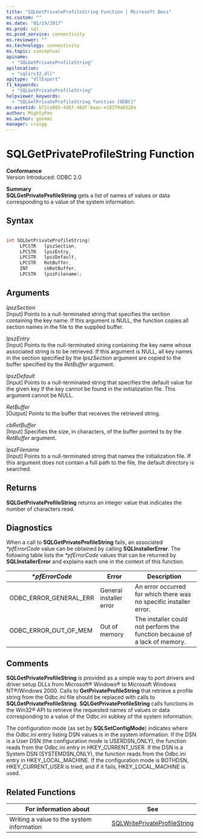 ```yaml
---
title: "SQLGetPrivateProfileString Function | Microsoft Docs"
ms.custom: ""
ms.date: "01/19/2017"
ms.prod: sql
ms.prod_service: connectivity
ms.reviewer: ""
ms.technology: connectivity
ms.topic: conceptual
apiname: 
  - "SQLGetPrivateProfileString"
apilocation: 
  - "sqlsrv32.dll"
apitype: "dllExport"
f1_keywords: 
  - "SQLGetPrivateProfileString"
helpviewer_keywords: 
  - "SQLGetPrivateProfileString function [ODBC]"
ms.assetid: b72ca065-4d67-48df-baac-e18379a8320a
author: MightyPen
ms.author: genemi
manager: craigg
---
```

# SQLGetPrivateProfileString Function
**Conformance**  
 Version Introduced: ODBC 2.0  
  
 **Summary**  
 **SQLGetPrivateProfileString** gets a list of names of values or data corresponding to a value of the system information.  
  
## Syntax  
  
```cpp  
  
int SQLGetPrivateProfileString(  
     LPCSTR   lpszSection,  
     LPCSTR   lpszEntry,  
     LPCSTR   lpszDefault,  
     LPCSTR   RetBuffer,  
     INT      cbRetBuffer,  
     LPCSTR   lpszFilename);  
```  
  
## Arguments  
 *lpszSection*  
 [Input] Points to a null-terminated string that specifies the section containing the key name. If this argument is NULL, the function copies all section names in the file to the supplied buffer.  
  
 *lpszEntry*  
 [Input] Points to the null-terminated string containing the key name whose associated string is to be retrieved. If this argument is NULL, all key names in the section specified by the *lpszSection* argument are copied to the buffer specified by the *RetBuffer* argument.  
  
 *lpszDefault*  
 [Input] Points to a null-terminated string that specifies the default value for the given key if the key cannot be found in the initialization file. This argument cannot be NULL.  
  
 *RetBuffer*  
 [Output] Points to the buffer that receives the retrieved string.  
  
 *cbRetBuffer*  
 [Input] Specifies the size, in characters, of the buffer pointed to by the *RetBuffer* argument.  
  
 *lpszFilename*  
 [Input] Points to a null-terminated string that names the initialization file. If this argument does not contain a full path to the file, the default directory is searched.  
  
## Returns  
 **SQLGetPrivateProfileString** returns an integer value that indicates the number of characters read.  
  
## Diagnostics  
 When a call to **SQLGetPrivateProfileString** fails, an associated *\*pfErrorCode* value can be obtained by calling **SQLInstallerError**. The following table lists the *\*pfErrorCode* values that can be returned by **SQLInstallerError** and explains each one in the context of this function.  
  
|*\*pfErrorCode*|Error|Description|  
|---------------------|-----------|-----------------|  
|ODBC_ERROR_GENERAL_ERR|General installer error|An error occurred for which there was no specific installer error.|  
|ODBC_ERROR_OUT_OF_MEM|Out of memory|The installer could not perform the function because of a lack of memory.|  
  
## Comments  
 **SQLGetPrivateProfileString** is provided as a simple way to port drivers and driver setup DLLs from Microsoft® Windows® to Microsoft Windows NT®/Windows 2000. Calls to **GetPrivateProfileString** that retrieve a profile string from the Odbc.ini file should be replaced with calls to **SQLGetPrivateProfileString**. **SQLGetPrivateProfileString** calls functions in the Win32® API to retrieve the requested names of values or data corresponding to a value of the Odbc.ini subkey of the system information.  
  
 The configuration mode (as set by **SQLSetConfigMode**) indicates where the Odbc.ini entry listing DSN values is in the system information. If the DSN is a User DSN (the configuration mode is USERDSN_ONLY), the function reads from the Odbc.ini entry in HKEY_CURRENT_USER. If the DSN is a System DSN (SYSTEMDSN_ONLY), the function reads from the Odbc.ini entry in HKEY_LOCAL_MACHINE. If the configuration mode is BOTHDSN, HKEY_CURRENT_USER is tried, and if it fails, HKEY_LOCAL_MACHINE is used.  
  
## Related Functions  
  
|For information about|See|  
|---------------------------|---------|  
|Writing a value to the system information|[SQLWritePrivateProfileString](../../../odbc/reference/syntax/sqlwriteprivateprofilestring-function.md)|
